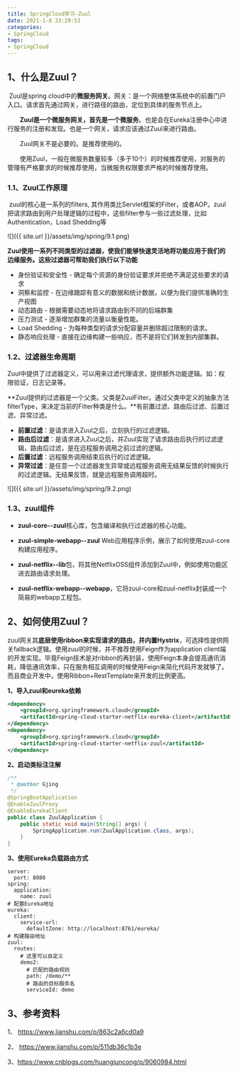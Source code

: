 ```yaml
---
title: SpringCloud学习-Zuul
date: 2021-1-8 23:29:53
categories:
- SpringCloud
tags:
- SpringCloud
---
```


## 1、什么是Zuul？

​       Zuul是spring cloud中的**微服务网关**。网关：是一个网络整体系统中的前置门户入口。请求首先通过网关，进行路径的路由，定位到具体的服务节点上。

　　**Zuul是一个微服务网关，首先是一个微服务**。也是会在Eureka注册中心中进行服务的注册和发现。也是一个网关，请求应该通过Zuul来进行路由。

　　Zuul网关不是必要的。是推荐使用的。

　　使用Zuul，一般在微服务数量较多（多于10个）的时候推荐使用，对服务的管理有严格要求的时候推荐使用，当微服务权限要求严格的时候推荐使用。

### 1.1、Zuul工作原理

​      zuul的核心是一系列的filters, 其作用类比Servlet框架的Filter，或者AOP。zuul把请求路由到用户处理逻辑的过程中，这些filter参与一些过滤处理，比如Authentication，Load Shedding等

![]({{ site.url }}/assets/img/spring/9.1.png)


**Zuul使用一系列不同类型的过滤器，使我们能够快速灵活地将功能应用于我们的边缘服务。这些过滤器可帮助我们执行以下功能**

- 身份验证和安全性 - 确定每个资源的身份验证要求并拒绝不满足这些要求的请求
- 洞察和监控 - 在边缘跟踪有意义的数据和统计数据，以便为我们提供准确的生产视图
- 动态路由 - 根据需要动态地将请求路由到不同的后端群集
- 压力测试 - 逐渐增加群集的流量以衡量性能。
- Load Shedding - 为每种类型的请求分配容量并删除超过限制的请求。
- 静态响应处理 - 直接在边缘构建一些响应，而不是将它们转发到内部集群。

### 1.2、过滤器生命周期

Zuul中提供了过滤器定义，可以用来过滤代理请求，提供额外功能逻辑。如：权限验证，日志记录等。 

**Zuul提供的过滤器是一个父类。父类是ZuulFilter。通过父类中定义的抽象方法filterType，来决定当前的Filter种类是什么。**有前置过滤、路由后过滤、后置过滤、异常过滤。

- **前置过滤**：是请求进入Zuul之后，立刻执行的过滤逻辑。
- **路由后过滤**：是请求进入Zuul之后，并Zuul实现了请求路由后执行的过滤逻辑，路由后过滤，是在远程服务调用之前过滤的逻辑。
- **后置过滤**：远程服务调用结束后执行的过滤逻辑。
- **异常过滤**：是任意一个过滤器发生异常或远程服务调用无结果反馈的时候执行的过滤逻辑。无结果反馈，就是远程服务调用超时。

![]({{ site.url }}/assets/img/spring/9.2.png)


### 1.3、zuul组件

- **zuul-core--zuul**核心库，包含编译和执行过滤器的核心功能。

-  **zuul-simple-webapp--zuul** Web应用程序示例，展示了如何使用zuul-core构建应用程序。

-  **zuul-netflix--lib**包，将其他NetflixOSS组件添加到Zuul中，例如使用功能区进去路由请求处理。

-  **zuul-netflix-webapp--webapp**，它将zuul-core和zuul-netflix封装成一个简易的webapp工程包。

## 2、如何使用Zuul？

​      zuul网关其**底层使用ribbon来实现请求的路由，并内置Hystrix**，可选择性提供网关fallback逻辑。使用zuul的时候，并不推荐使用Feign作为application client端的开发实现。毕竟Feign技术是对ribbon的再封装，使用Feign本身会提高通讯消耗，降低通讯效率，只在服务相互调用的时候使用Feign来简化代码开发就够了。而且商业开发中，使用Ribbon+RestTemplate来开发的比例更高。 

**1、导入zuul和eureka依赖**

```xml
<dependency>
    <groupId>org.springframework.cloud</groupId>
    <artifactId>spring-cloud-starter-netflix-eureka-client</artifactId>
</dependency>
<dependency>
    <groupId>org.springframework.cloud</groupId>
    <artifactId>spring-cloud-starter-netflix-zuul</artifactId>
</dependency>
```

**2、启动类标注注解**

```java
/**
 * @author Gjing
 */
@SpringBootApplication
@EnableZuulProxy
@EnableEurekaClient
public class ZuulApplication {
    public static void main(String[] args) {
        SpringApplication.run(ZuulApplication.class, args);
    }
}
```

**3、使用Eureka负载路由方式**

```hxml
server:
  port: 8080
spring:
  application:
    name: zuul
# 配置Eureka地址
eureka:
  client:
    service-url:
      defaultZone: http://localhost:8761/eureka/
# 构建路由地址
zuul:
  routes:
    # 这里可以自定义
    demo2:
      # 匹配的路由规则
      path: /demo/**
      # 路由的目标服务名
      serviceId: demo
```

## 3、参考资料

1、 https://www.jianshu.com/p/863c2a6cd0a9 

2、 https://www.jianshu.com/p/511db36c1b3e 

3、https://www.cnblogs.com/huangjuncong/p/9060984.html
